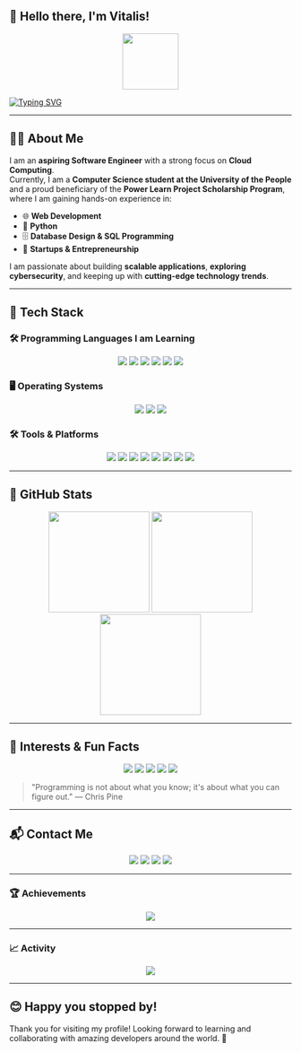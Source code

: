 ## 👋 Hello there, I'm Vitalis!  
<div id="header" align="center">
  <img src="https://i.giphy.com/media/Q8xuJjjxQHHJdHn7gJ/giphy.gif" width="100"/>
</div>

[![Typing SVG](https://readme-typing-svg.demolab.com/?lines=🚀+Welcome+to+My+GitHub+Profile!;🔥+Constantly+expanding+my+skill+set;💡+Staying+up+to+date+with+latest+trends!&center=true&width=1000&size=30&duration=3000&pause=1000)](https://git.io/typing-svg)

---

## 🧑‍💻 About Me  
I am an **aspiring Software Engineer** with a strong focus on **Cloud Computing**.  
Currently, I am a **Computer Science student at the University of the People** and a proud beneficiary of the **Power Learn Project Scholarship Program**, where I am gaining hands-on experience in:  
- 🌐 **Web Development**  
- 🐍 **Python**  
- 🗄️ **Database Design & SQL Programming**  
- 🚀 **Startups & Entrepreneurship** 

I am passionate about building **scalable applications**, **exploring cybersecurity**, and keeping up with **cutting-edge technology trends**.  

---

## 🔧 Tech Stack  

### 🛠 Programming Languages I am Learning  
<div align="center">
  <a href="#"><img src="https://img.shields.io/badge/Rust-000000?style=for-the-badge&logo=rust&logoColor=white"></a>
  <a href="#"><img src="https://img.shields.io/badge/Python-1E88E5?style=for-the-badge&logo=python&logoColor=white"></a>
  <a href="#"><img src="https://img.shields.io/badge/SQL-4DB33D?style=for-the-badge&logo=postgresql&logoColor=white"></a>
  <a href="#"><img src="https://img.shields.io/badge/Java-ED8B00?style=for-the-badge&logo=java&logoColor=white"></a>
  <a href="#"><img src="https://img.shields.io/badge/JavaScript-F7DF1E?style=for-the-badge&logo=javascript&logoColor=black"></a>
  <a href="#"><img src="https://img.shields.io/badge/HTML%20&%20CSS-E34F26?style=for-the-badge&logo=html5&logoColor=white"></a>
</div>

### 🖥️ Operating Systems  
<div align="center">
  <a href="#"><img src="https://img.shields.io/badge/Linux%20(Ubuntu)-FCC624?style=for-the-badge&logo=ubuntu&logoColor=white"></a>
  <a href="#"><img src="https://img.shields.io/badge/Windows-0078D6?style=for-the-badge&logo=windows&logoColor=white"></a>
  <a href="#"><img src="https://img.shields.io/badge/macOS-999999?style=for-the-badge&logo=apple&logoColor=white"></a>
</div>

### 🛠 Tools & Platforms  
<div align="center">
  <a href="#"><img src="https://img.shields.io/badge/Git%20&%20GitHub-F05032?style=for-the-badge&logo=git&logoColor=white"></a>
  <a href="#"><img src="https://img.shields.io/badge/Docker-2496ED?style=for-the-badge&logo=docker&logoColor=white"></a>
  <a href="#"><img src="https://img.shields.io/badge/VS%20Code-007ACC?style=for-the-badge&logo=visualstudiocode&logoColor=white"></a>
  <a href="#"><img src="https://img.shields.io/badge/Multipass-555555?style=for-the-badge&logo=ubuntu&logoColor=white"></a>
  <a href="#"><img src="https://img.shields.io/badge/Trello-0081CB?style=for-the-badge&logo=trello&logoColor=white"></a>
  <a href="#"><img src="https://img.shields.io/badge/Asana-E54F6D?style=for-the-badge&logo=asana&logoColor=white"></a>
  <a href="#"><img src="https://img.shields.io/badge/Jira-0052CC?style=for-the-badge&logo=jira&logoColor=white"></a>
  <a href="#"><img src="https://img.shields.io/badge/Discord-7396DA?style=for-the-badge&logo=discord&logoColor=white"></a>
</div>

---

## 🚀 GitHub Stats  
<div align="center">
  <img src="https://github-readme-stats.vercel.app/api?username=Vitalisn4&show_icons=true&theme=dark" height="180">
  <img src="https://github-readme-stats.vercel.app/api/top-langs?username=Vitalisn4&layout=compact&theme=dark" height="180">
</div>

<div align="center">
  <img src="https://streak-stats.demolab.com/?user=Vitalisn4&theme=dark&hide_border=true" height="180">
</div>

---

## 🌟 Interests & Fun Facts  
<div align="center">
  <a href="#"><img src="https://img.shields.io/badge/Gaming-FF0000?style=for-the-badge&logo=playstation&logoColor=white"></a>
  <a href="#"><img src="https://img.shields.io/badge/Tech%20Blogs-4A90E2?style=for-the-badge&logo=medium&logoColor=white"></a>
  <a href="#"><img src="https://img.shields.io/badge/Open%20Source%20Contributions-2EC866?style=for-the-badge&logo=github&logoColor=white"></a>
  <a href="#"><img src="https://img.shields.io/badge/Tech%20Podcasts-FFC300?style=for-the-badge&logo=spotify&logoColor=white"></a>
  <a href="#"><img src="https://img.shields.io/badge/Running-FF4500?style=for-the-badge&logo=strava&logoColor=white"></a>
</div>

> "Programming is not about what you know; it's about what you can figure out." — Chris Pine  

---

## 📬 Contact Me  
<div align="center">
  <a href="mailto:ngamvitalisyuh@gmail.com"><img src="https://img.shields.io/badge/Gmail-D14836?style=for-the-badge&logo=gmail&logoColor=white"></a>
  <a href="https://www.linkedin.com/in/ngam-vitalis"><img src="https://img.shields.io/badge/LinkedIn-0077B5?style=for-the-badge&logo=linkedin&logoColor=white"></a>
  <a href="https://discordapp.com/users/1282738167610609716"><img src="https://img.shields.io/badge/Discord-5865F2?style=for-the-badge&logo=discord&logoColor=white"></a>
  <a href="tel:+237671360235"><img src="https://img.shields.io/badge/WhatsApp-25D366?style=for-the-badge&logo=whatsapp&logoColor=white"></a>
</div>

---

### 🏆 Achievements  
<div align="center">
  <img src="https://github-profile-trophy.vercel.app/?username=Vitalisn4&theme=nord&margin-w=8&margin-h=8&no-bg=false&no-frame=true">
</div>

---

### 📈 Activity  
<div align="center">
  <img src="https://github-readme-activity-graph.vercel.app/graph?username=Vitalisn4&radius=16&theme=react&area=true&hide_border=true">
</div>

---

## 😊 **Happy you stopped by!**  
Thank you for visiting my profile! Looking forward to learning and collaborating with amazing developers around the world. 🚀
